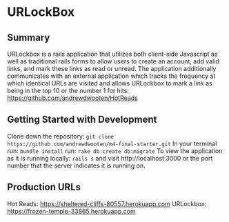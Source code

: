 # URLockBox
## Summary
  URLockbox is a rails application that utilizes both client-side Javascript as well as traditional rails forms to allow users to create an account, add valid links, and mark these links as read or unread. The application additionally communicates with an external application which tracks the frequency at which identical URLs are visited and allows URLockbox to mark a link as being in the top 10 or the number 1 for hits: https://github.com/andrewdwooten/HotReads

## Getting Started with Development
  Clone down the repository: `git clone https://github.com/andrewdwooten/m4-final-starter.git`
  In your terminal run: `bundle install`
                   run: `rake db:create db:migrate`
  To view the application as it is running locally: `rails s` and visit http://localhost:3000 or the port number that the     server indicates it is running on.
  
 ## Production URLs
 
 Hot Reads: https://sheltered-cliffs-80557.herokuapp.com
 URLockbox: https://frozen-temple-33865.herokuapp.com
